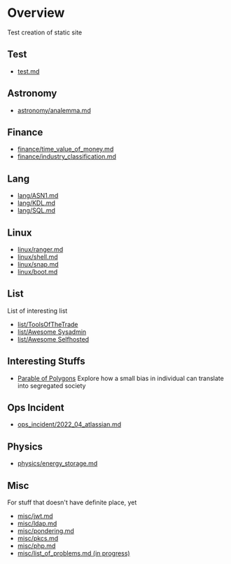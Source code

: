 # Overview

Test creation of static site

## Test
* [test.md](./notes/test.md)

## Astronomy
* [astronomy/analemma.md](./notes/astronomy/analemma.md)

## Finance
* [finance/time_value_of_money.md](./notes/finance/time_value_of_money.md)
* [finance/industry_classification.md](./notes/finance/industry_classification.md)

## Lang
* [lang/ASN1.md](./notes/lang/ASN1.md)
* [lang/KDL.md](./notes/lang/KDL.md)
* [lang/SQL.md](./notes/lang/SQL.md)

## Linux
* [linux/ranger.md](./notes/linux/ranger.md)
* [linux/shell.md](./notes/linux/shell.md)
* [linux/snap.md](./notes/linux/snap.md)
* [linux/boot.md](./notes/linux/boot.md)

## List
List of interesting list
* [list/ToolsOfTheTrade](https://github.com/cjbarber/ToolsOfTheTrade)
* [list/Awesome Sysadmin](https://github.com/awesome-foss/awesome-sysadmin)
* [list/Awesome Selfhosted](https://github.com/awesome-selfhosted/awesome-selfhosted)


## Interesting Stuffs
* [Parable of Polygons](https://ncase.me/polygons/)
  Explore how a small bias in individual can translate into segregated society

## Ops Incident
* [ops_incident/2022_04_atlassian.md](./notes/ops_incident/2022_04_atlassian.md)

## Physics
* [physics/energy_storage.md](./notes/physics/energy_storage.md)

## Misc
For stuff that doesn't have definite place, yet
* [misc/jwt.md](./notes/misc/jwt.md)
* [misc/ldap.md](./notes/misc/ldap.md)
* [misc/pondering.md](./notes/misc/pondering.md)
* [misc/pkcs.md](./notes/misc/pkcs.md)
* [misc/php.md](./notes/misc/php.md)
* [misc/list_of_problems.md (in progress)](./notes/misc/list_of_problems.md)